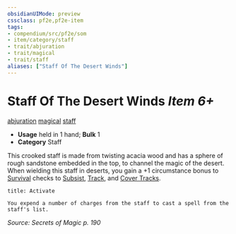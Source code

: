 ```yaml
---
obsidianUIMode: preview
cssclass: pf2e,pf2e-item
tags:
- compendium/src/pf2e/som
- item/category/staff
- trait/abjuration
- trait/magical
- trait/staff
aliases: ["Staff Of The Desert Winds"]
---
```

# Staff Of The Desert Winds *Item 6+*  
[abjuration](/rules/traits/abjuration.md)  [magical](/rules/traits/magical.md)  [staff](/rules/traits/staff.md)  

- **Usage** held in 1 hand; **Bulk** 1
- **Category** Staff

This crooked staff is made from twisting acacia wood and has a sphere of rough sandstone embedded in the top, to channel the magic of the desert. When wielding this staff in deserts, you gain a +1 circumstance bonus to [Survival](/compendium/skills.md#Survival) checks to [Subsist](/rules/actions/subsist.md), [Track](/rules/actions/track.md), and [Cover Tracks](/rules/actions/cover-tracks.md).

```ad-embed-ability
title: Activate

You expend a number of charges from the staff to cast a spell from the staff's list.
```

*Source: Secrets of Magic p. 190*